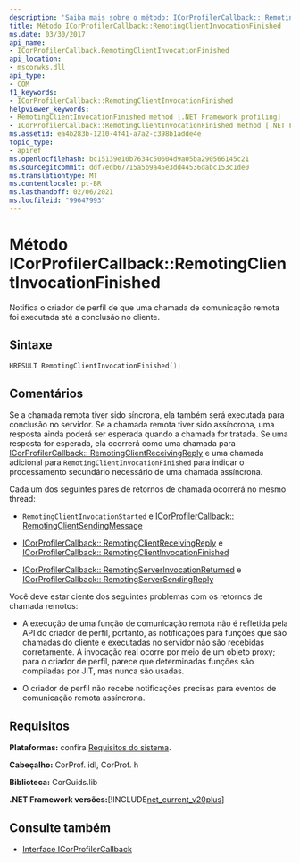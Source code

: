```yaml
---
description: 'Saiba mais sobre o método: ICorProfilerCallback:: RemotingClientInvocationFinished'
title: Método ICorProfilerCallback::RemotingClientInvocationFinished
ms.date: 03/30/2017
api_name:
- ICorProfilerCallback.RemotingClientInvocationFinished
api_location:
- mscorwks.dll
api_type:
- COM
f1_keywords:
- ICorProfilerCallback::RemotingClientInvocationFinished
helpviewer_keywords:
- RemotingClientInvocationFinished method [.NET Framework profiling]
- ICorProfilerCallback::RemotingClientInvocationFinished method [.NET Framework profiling]
ms.assetid: ea4b283b-1210-4f41-a7a2-c398b1adde4e
topic_type:
- apiref
ms.openlocfilehash: bc15139e10b7634c50604d9a05ba290566145c21
ms.sourcegitcommit: ddf7edb67715a5b9a45e3dd44536dabc153c1de0
ms.translationtype: MT
ms.contentlocale: pt-BR
ms.lasthandoff: 02/06/2021
ms.locfileid: "99647993"
---
```

# <a name="icorprofilercallbackremotingclientinvocationfinished-method"></a>Método ICorProfilerCallback::RemotingClientInvocationFinished

Notifica o criador de perfil de que uma chamada de comunicação remota foi executada até a conclusão no cliente.  
  
## <a name="syntax"></a>Sintaxe  
  
```cpp  
HRESULT RemotingClientInvocationFinished();  
```  
  
## <a name="remarks"></a>Comentários  

 Se a chamada remota tiver sido síncrona, ela também será executada para conclusão no servidor. Se a chamada remota tiver sido assíncrona, uma resposta ainda poderá ser esperada quando a chamada for tratada. Se uma resposta for esperada, ela ocorrerá como uma chamada para [ICorProfilerCallback:: RemotingClientReceivingReply](icorprofilercallback-remotingclientreceivingreply-method.md) e uma chamada adicional para `RemotingClientInvocationFinished` para indicar o processamento secundário necessário de uma chamada assíncrona.  
  
 Cada um dos seguintes pares de retornos de chamada ocorrerá no mesmo thread:  
  
- `RemotingClientInvocationStarted` e [ICorProfilerCallback:: RemotingClientSendingMessage](icorprofilercallback-remotingclientsendingmessage-method.md)  
  
- [ICorProfilerCallback:: RemotingClientReceivingReply](icorprofilercallback-remotingclientreceivingreply-method.md) e [ICorProfilerCallback:: RemotingClientInvocationFinished](icorprofilercallback-remotingclientinvocationfinished-method.md)  
  
- [ICorProfilerCallback:: RemotingServerInvocationReturned](icorprofilercallback-remotingserverinvocationreturned-method.md) e [ICorProfilerCallback:: RemotingServerSendingReply](icorprofilercallback-remotingserversendingreply-method.md)  
  
 Você deve estar ciente dos seguintes problemas com os retornos de chamada remotos:  
  
- A execução de uma função de comunicação remota não é refletida pela API do criador de perfil, portanto, as notificações para funções que são chamadas do cliente e executadas no servidor não são recebidas corretamente. A invocação real ocorre por meio de um objeto proxy; para o criador de perfil, parece que determinadas funções são compiladas por JIT, mas nunca são usadas.  
  
- O criador de perfil não recebe notificações precisas para eventos de comunicação remota assíncrona.  
  
## <a name="requirements"></a>Requisitos  

 **Plataformas:** confira [Requisitos do sistema](../../get-started/system-requirements.md).  
  
 **Cabeçalho:** CorProf. idl, CorProf. h  
  
 **Biblioteca:** CorGuids.lib  
  
 **.NET Framework versões:**[!INCLUDE[net_current_v20plus](../../../../includes/net-current-v20plus-md.md)]  
  
## <a name="see-also"></a>Consulte também

- [Interface ICorProfilerCallback](icorprofilercallback-interface.md)
